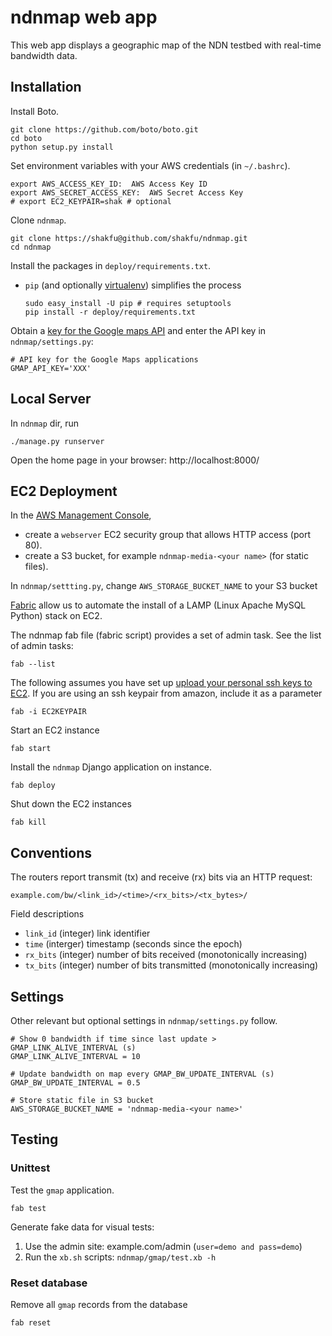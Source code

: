 ndnmap web app
==============

This web app displays a geographic map of the NDN testbed with real-time 
bandwidth data.
 

Installation
------------
Install Boto.

    git clone https://github.com/boto/boto.git
    cd boto
    python setup.py install

Set environment variables with your AWS credentials (in `~/.bashrc`).

    export AWS_ACCESS_KEY_ID:  AWS Access Key ID
    export AWS_SECRET_ACCESS_KEY:  AWS Secret Access Key
    # export EC2_KEYPAIR=shak # optional
    
Clone `ndnmap`.

    git clone https://shakfu@github.com/shakfu/ndnmap.git
    cd ndnmap

Install the packages in ``deploy/requirements.txt``.

  * ``pip`` (and optionally [virtualenv][1]) simplifies the process

        sudo easy_install -U pip # requires setuptools
        pip install -r deploy/requirements.txt
        


Obtain a [key for the Google maps API][2] and enter the API key in
`ndnmap/settings.py`:

    # API key for the Google Maps applications
    GMAP_API_KEY='XXX'

Local Server
----------------

In `ndnmap` dir, run
    
    ./manage.py runserver
    
Open the home page in your browser: http://localhost:8000/


EC2 Deployment
--------------

In the [AWS Management Console][3],
  
  * create a `webserver` EC2 security group that allows HTTP access (port 80).
  * create a S3 bucket, for example `ndnmap-media-<your name>` (for static files).

In `ndnmap/settting.py`, change `AWS_STORAGE_BUCKET_NAME` to your S3 bucket

[Fabric][4] allow us to automate the install of 
a LAMP (Linux Apache MySQL Python) stack on EC2. 

The ndnmap fab file (fabric script) provides a set of admin task.
See the list of admin tasks:

    fab --list 
    
The following assumes you have set up [upload your personal ssh keys to EC2][5].
If you are using  an ssh keypair from amazon, include it as a parameter
    
    fab -i EC2KEYPAIR
    
Start an EC2 instance

    fab start
    
Install the `ndnmap` Django application on instance.
    
    fab deploy

Shut down the EC2 instances

    fab kill
    

Conventions
-----------

The routers report transmit (tx) and receive (rx) bits via an HTTP request:

    example.com/bw/<link_id>/<time>/<rx_bits>/<tx_bytes>/

Field descriptions

  * `link_id` (integer) link identifier 
  * `time` (interger) timestamp (seconds since the epoch)
  * `rx_bits` (integer) number of bits received (monotonically increasing)
  * `tx_bits` (integer) number of bits transmitted (monotonically increasing)
  
Settings
--------
Other relevant but optional settings in `ndnmap/settings.py` follow.

    # Show 0 bandwidth if time since last update > GMAP_LINK_ALIVE_INTERVAL (s)
    GMAP_LINK_ALIVE_INTERVAL = 10 
    
    # Update bandwidth on map every GMAP_BW_UPDATE_INTERVAL (s)
    GMAP_BW_UPDATE_INTERVAL = 0.5
    
    # Store static file in S3 bucket
    AWS_STORAGE_BUCKET_NAME = 'ndnmap-media-<your name>'
    

Testing 
-------

### Unittest

Test the `gmap` application.

    fab test

Generate fake data for visual tests:

  1.  Use the admin site: example.com/admin (`user=demo and pass=demo`)
  2.  Run the `xb.sh` scripts: `ndnmap/gmap/test.xb -h `


### Reset database

Remove all `gmap` records from the database

    fab reset

[1]: http://mathematism.com/2009/07/30/presentation-pip-and-virtualenv/
[2]: http://console.aws.amazon.com/
[3]: https://developers.google.com/maps/documentation/javascript/tutorial#api_key
[4]: http://fabfile.org/
[5]: http://alestic.com/2010/10/ec2-ssh-keys